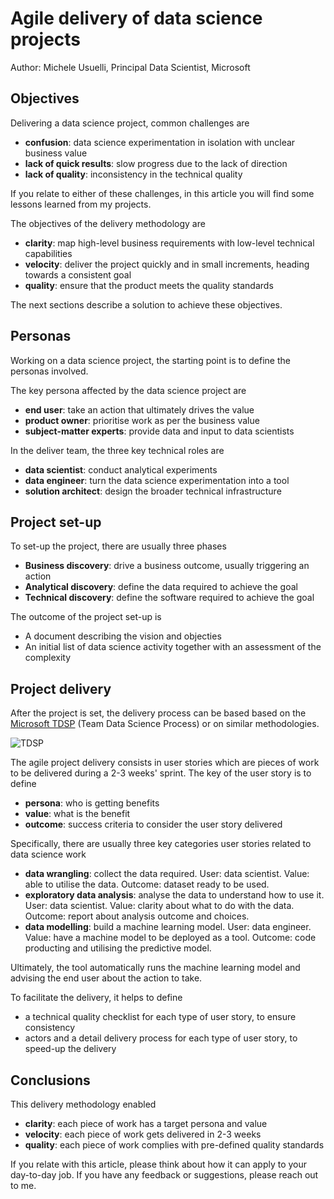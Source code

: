 
# Agile delivery of data science projects

Author: Michele Usuelli, Principal Data Scientist, Microsoft

## Objectives

Delivering a data science project, common challenges are
- **confusion**: data science experimentation in isolation with unclear business value
- **lack of quick results**: slow progress due to the lack of direction
- **lack of quality**: inconsistency in the technical quality

If you relate to either of these challenges, in this article you will find some lessons learned from my projects.

The objectives of the delivery methodology are
- **clarity**: map high-level business requirements with low-level technical capabilities
- **velocity**: deliver the project quickly and in small increments, heading towards a consistent goal
- **quality**: ensure that the product meets the quality standards

The next sections describe a solution to achieve these objectives.



## Personas

Working on a data science project, the starting point is to define the personas involved.

The key persona affected by the data science project are
- **end user**: take an action that ultimately drives the value
- **product owner**: prioritise work as per the business value
- **subject-matter experts**: provide data and input to data scientists

In the deliver team, the three key technical roles are
- **data scientist**: conduct analytical experiments
- **data engineer**: turn the data science experimentation into a tool
- **solution architect**: design the broader technical infrastructure


## Project set-up

To set-up the project, there are usually three phases
- **Business discovery**: drive a business outcome, usually triggering an action
- **Analytical discovery**: define the data required to achieve the goal
- **Technical discovery**: define the software required to achieve the goal

The outcome of the project set-up is
- A document describing the vision and objecties
- An initial list of data science activity together with an assessment of the complexity


## Project delivery

After the project is set, the delivery process can be based based on the [Microsoft TDSP](https://docs.microsoft.com/en-us/azure/machine-learning/team-data-science-process/overview) (Team Data Science Process) or on similar methodologies.

![TDSP](https://docs.microsoft.com/en-us/azure/machine-learning/team-data-science-process/media/overview/tdsp-lifecycle2.png)

The agile project delivery consists in user stories which are pieces of work to be delivered during a 2-3 weeks' sprint. The key of the user story is to define
- **persona**: who is getting benefits
- **value**: what is the benefit
- **outcome**: success criteria to consider the user story delivered

Specifically, there are usually three key categories user stories related to data science work
- **data wrangling**: collect the data required. User: data scientist. Value: able to utilise the data. Outcome: dataset ready to be used.
- **exploratory data analysis**: analyse the data to understand how to use it. User: data scientist. Value: clarity about what to do with the data. Outcome: report about analysis outcome and choices.
- **data modelling**: build a machine learning model. User: data engineer. Value: have a machine model to be deployed as a tool. Outcome: code producting and utilising the predictive model.

Ultimately, the tool automatically runs the machine learning model and advising the end user about the action to take.

To facilitate the delivery, it helps to define
- a technical quality checklist for each type of user story, to ensure consistency
- actors and a detail delivery process for each type of user story, to speed-up the delivery



## Conclusions

This delivery methodology enabled
- **clarity**: each piece of work has a target persona and value
- **velocity**: each piece of work gets delivered in 2-3 weeks
- **quality**: each piece of work complies with pre-defined quality standards

If you relate with this article, please think about how it can apply to your day-to-day job. If you have any feedback or suggestions, please reach out to me.

